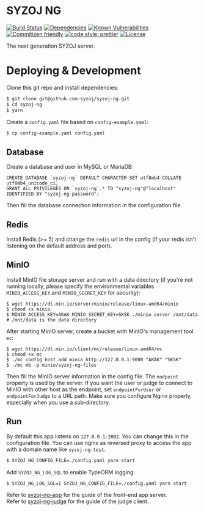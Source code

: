 # SYZOJ NG

[![Build Status](https://img.shields.io/github/workflow/status/syzoj/syzoj-ng/CI?style=flat-square)](https://github.com/syzoj/syzoj-ng/actions?query=workflow%3ACI)
[![Dependencies](https://img.shields.io/david/syzoj/syzoj-ng?style=flat-square)](https://david-dm.org/syzoj/syzoj-ng)
[![Known Vulnerabilities](https://snyk.io/test/github/syzoj/syzoj-ng/badge.svg?targetFile=package.json&style=flat-square)](https://snyk.io/test/github/syzoj/syzoj-ng?targetFile=package.json)
[![Commitizen friendly](https://img.shields.io/badge/commitizen-friendly-brightgreen.svg?style=flat-square)](http://commitizen.github.io/cz-cli/)
[![code style: prettier](https://img.shields.io/badge/code_style-prettier-ff69b4.svg?style=flat-square)](https://github.com/prettier/prettier)
[![License](https://img.shields.io/github/license/syzoj/syzoj-ng?style=flat-square)](LICENSE)

The next generation SYZOJ server.

# Deploying & Development

Clone this git repo and install dependencies:

```bash
$ git clone git@github.com:syzoj/syzoj-ng.git
$ cd syzoj-ng
$ yarn
```

Create a `config.yaml` file based on `config-example.yaml`:

```bash
$ cp config-example.yaml config.yaml
```

## Database

Create a database and user in MySQL or MariaDB:

```mysql
CREATE DATABASE `syzoj-ng` DEFAULT CHARACTER SET utf8mb4 COLLATE utf8mb4_unicode_ci;
GRANT ALL PRIVILEGES ON `syzoj-ng`.* TO "syzoj-ng"@"localhost" IDENTIFIED BY "syzoj-ng-password";
```

Then fill the database connection information in the configuration file.

## Redis

Install Redis (>= 5) and change the `redis` url in the config (if your redis isn't listening on the default address and port).

## MinIO

Install MinIO file storage server and run with a data directory (if you're not running locally, please specify the environmental variables `MINIO_ACCESS_KEY` and `MINIO_SECRET_KEY` for security):

```
$ wget https://dl.min.io/server/minio/release/linux-amd64/minio
$ chmod +x minio
$ MINIO_ACCESS_KEY=AKAK MINIO_SECRET_KEY=SKSK ./minio server /mnt/data # /mnt/data is the data directory
```

After starting MinIO server, create a bucket with MinIO's management tool `mc`:

```
$ wget https://dl.min.io/client/mc/release/linux-amd64/mc
$ chmod +x mc
$ ./mc config host add minio http://127.0.0.1:9000 "AKAK" "SKSK"
$ ./mc mb -p minio/syzoj-ng-files
```

Then fill the MinIO server information in the config file. The `endpoint` property is used by the server. If you want the user or judge to connect to MinIO with other host as the endpoint, set `endpointForUser` or `endpointForJudge` to a URL path. Make sure you configure Nginx properly, especially when you use a sub-directory.

## Run

By default this app listens on `127.0.0.1:2002`. You can change this in the configuration file. You can use nginx as reversed proxy to access the app with a domain name like `syzoj-ng.test`.

```bash
$ SYZOJ_NG_CONFIG_FILE=./config.yaml yarn start
```

Add `SYZOJ_NG_LOG_SQL` to enable TypeORM logging:

```bash
$ SYZOJ_NG_LOG_SQL=1 SYZOJ_NG_CONFIG_FILE=./config.yaml yarn start
```

Refer to [syzoj-ng-app](https://github.com/syzoj/syzoj-ng-app) for the guide of the front-end app server.  
Refer to [syzoj-ng-judge](https://github.com/syzoj/syzoj-ng-judge) for the guide of the judge client.
